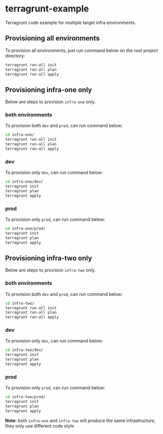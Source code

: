 # terragrunt-example

Terragrunt code example for multiple target infra environments.

## Provisioning all environments

To provision all environments, just run command below on the root project directory:

```bash
terragrunt run-all init
terragrunt run-all plan
terragrunt run-all apply
```

## Provisioning infra-one only

Below are steps to provision `infra-one` only.

### both environments

To provision both `dev` and `prod`, can run command below:

```bash
cd infra-one/
terragrunt run-all init
terragrunt run-all plan
terragrunt run-all apply
```

### dev

To provision only `dev`, can run command below:

```bash
cd infra-one/dev/
terragrunt init
terragrunt plan
terragrunt apply
```

### prod

To provision only `prod`, can run command below:

```bash
cd infra-one/prod/
terragrunt init
terragrunt plan
terragrunt apply
```

## Provisioning infra-two only

Below are steps to provision `infra-two` only.

### both environments

To provision both `dev` and `prod`, can run command below:

```bash
cd infra-two/
terragrunt run-all init
terragrunt run-all plan
terragrunt run-all apply
```

### dev

To provision only `dev`, can run command below:

```bash
cd infra-two/dev/
terragrunt init
terragrunt plan
terragrunt apply
```

### prod

To provision only `prod`, can run command below:

```bash
cd infra-two/prod/
terragrunt init
terragrunt plan
terragrunt apply
```

**Note**: both `infra-one` and `infra-two` will produce the same infrastructure, they only use different code style
